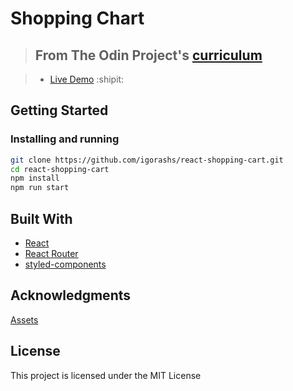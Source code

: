 # Shopping Chart

> ## From The Odin Project's [curriculum](https://www.theodinproject.com/courses/javascript/lessons/shopping-cart)

> - [Live Demo](https://igorashs.github.io/react-shopping-cart/) :shipit:

## Getting Started

### Installing and running

```bash
git clone https://github.com/igorashs/react-shopping-cart.git
cd react-shopping-cart
npm install
npm run start
```

## Built With

- [React](https://reactjs.org/)
- [React Router](https://reactrouter.com/web/guides/quick-start)
- [styled-components](https://styled-components.com/)

## Acknowledgments

[Assets](https://raventale.itch.io/daily-doodles-pixelart-asset-pack)

## License

This project is licensed under the MIT License
